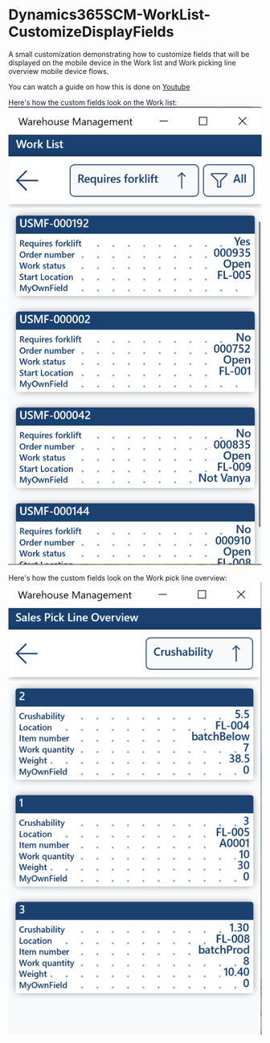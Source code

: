 # Dynamics365SCM-WorkList-CustomizeDisplayFields
A small customization demonstrating how to customize fields that will be displayed on the mobile device in the Work list and Work picking line overview mobile device flows.

You can watch a guide on how this is done on [Youtube](https://youtu.be/9reQGw8YyMI)

Here's how the custom fields look on the Work list:
![Work list](WorkList.png)

Here's how the custom fields look on the Work pick line overview:
![Work pick line overview](WorkPickLineOverview.png)
